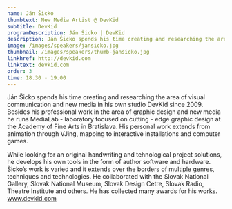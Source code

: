 ```yaml
---
name: Ján Šicko
thumbtext: New Media Artist @ DevKid
subtitle: DevKid
programDescription: Ján Šicko | DevKid
description: Ján Šicko spends his time creating and researching the area of visual communication and new media in his own studio DevKid since 2009. Besides his professional work in the area of graphic design and new media he runs MediaLab - a laboratory focused on cutting-edge graphic design at the Academy of Fine Arts in Bratislava. His personal work extends from animation through VJing, mapping to interactive installations and computer games.
image: /images/speakers/jansicko.jpg
thumbnail: /images/speakers/thumb-jansicko.jpg
linkhref: http://devkid.com
linktext: devkid.com
order: 3
time: 18.30 - 19.00
---
```


Ján Šicko spends his time creating and researching the area of visual communication and new media in his own studio DevKid since 2009. Besides his professional work in the area of graphic design and new media he runs MediaLab - laboratory focused on cutting - edge graphic design at the Academy of Fine Arts in Bratislava. His personal work extends from animation through VJing, mapping to interactive installations and computer games. 

While looking for an original handwriting and tehnological project solutions, he develops his own tools in the form of author software and hardware. Šicko’s work is varied and it extends over the borders of multiple genres, techniques and technologies. He collaborated with the Slovak National Gallery, Slovak National Museum, Slovak Design Cetre, Slovak Radio, Theatre Institute and others. He has collected many awards for his works.
www.devkid.com
